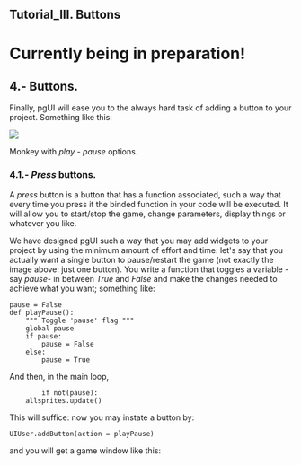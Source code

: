 
## Tutorial_III. Buttons

# Currently being in preparation!

## 4.- Buttons.
Finally, pgUI will ease you to the always hard task of adding a button to your project. Something like this:

![](https://user-images.githubusercontent.com/64075009/117153865-a4c81e00-adbb-11eb-9aa7-ad09920f3bd5.png)

Monkey with *play - pause* options.

### 4.1.- *Press* buttons.
A *press* button is a button that has a function associated, such a way that every time you press it the binded function in your code will be executed. It will allow you to start/stop the game, change parameters, display things or whatever you like.

We have designed pgUI such a way that you may add widgets to your project by using the minimum amount of effort and time: let's say that you actually want a single button to pause/restart the game (not exactly the image above: just one button). You write a function that toggles a variable -say *pause*- in between *True* and *False* and make the changes needed to achieve what you want; something like:

    pause = False
    def playPause():                                           
        """ Toggle 'pause' flag """
        global pause
        if pause:
            pause = False
        else:
            pause = True

And then, in the main loop,

            if not(pause):                                     
        allsprites.update()

This will suffice: now you may instate a button by:

    UIUser.addButton(action = playPause)
    
and you will get a game window like this:


